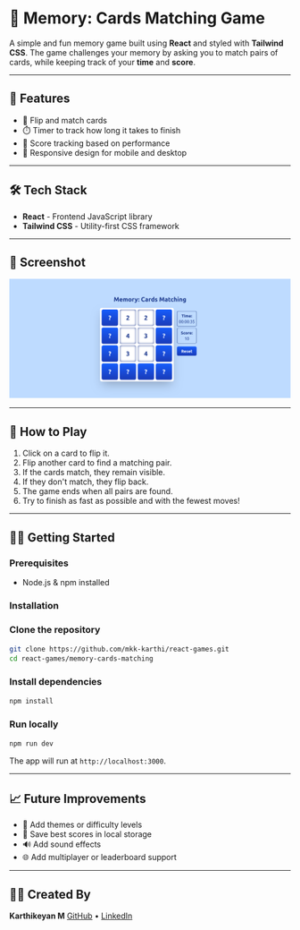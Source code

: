 # 🧠 Memory: Cards Matching Game

A simple and fun memory game built using **React** and styled with **Tailwind CSS**. The game challenges your memory by asking you to match pairs of cards, while keeping track of your **time** and **score**.

---

## 🚀 Features

- 🎴 Flip and match cards
- ⏱️ Timer to track how long it takes to finish
- 🧮 Score tracking based on performance
- 📱 Responsive design for mobile and desktop

---

## 🛠️ Tech Stack

- **React** - Frontend JavaScript library
- **Tailwind CSS** - Utility-first CSS framework

---

## 📸 Screenshot

<p align="center">
<img src="https://raw.githubusercontent.com/mkk-karthi/react-games/master/memory-cards-matching/public/Screenshot.png" alt="Memory - React Games (screenshot)">
</p>

---

## 🧩 How to Play

1. Click on a card to flip it.
2. Flip another card to find a matching pair.
3. If the cards match, they remain visible.
4. If they don't match, they flip back.
5. The game ends when all pairs are found.
6. Try to finish as fast as possible and with the fewest moves!

---

## 🧑‍💻 Getting Started

### Prerequisites

- Node.js & npm installed

### Installation

### Clone the repository

```bash
git clone https://github.com/mkk-karthi/react-games.git
cd react-games/memory-cards-matching

```

### Install dependencies

```bash
npm install
```

### Run locally

```bash
npm run dev
```

The app will run at `http://localhost:3000`.

---

## 📈 Future Improvements

- 🎨 Add themes or difficulty levels
- 💾 Save best scores in local storage
- 🔊 Add sound effects
- 🌐 Add multiplayer or leaderboard support

---

## 👨‍💻 Created By

**Karthikeyan M**
[GitHub](https://github.com/mkk-karthi) • [LinkedIn](https://www.linkedin.com/in/karthikeyan-developer-mkk)
